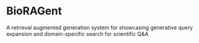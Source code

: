 # BioRAGent
A retrieval augmented generation system for showcasing generative query expansion and domain-specific search for scientific Q&amp;A
